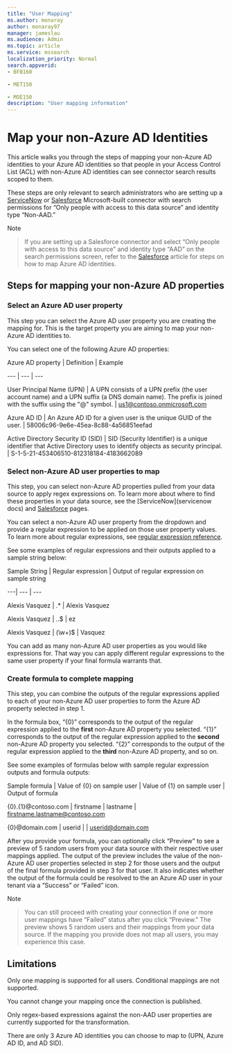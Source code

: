 ```yaml
---
title: "User Mapping" 
ms.author: monaray 
author: monaray97 
manager: jameslau 
ms.audience: Admin 
ms.topic: article 
ms.service: mssearch 
localization_priority: Normal 
search.appverid: 
- BFB160 

- MET150 

- MOE150 
description: "User mapping information" 
--- 
```



# Map your non-Azure AD Identities  

This article walks you through the steps of mapping your non-Azure AD identities to your Azure AD identities so that people in your Access Control List (ACL) with non-Azure AD identities can see connector search results scoped to them. 

These steps are only relevant to search administrators who are setting up a [ServiceNow](servicenow-connector.md) or [Salesforce](salesforce-connector.md) Microsoft-built connector with search permissions for “Only people with access to this data source” and identity type “Non-AAD.” 

 

> [!Note] 

> If you are setting up a Salesforce connector and select “Only people with access to this data source” and identity type “AAD” on the search permissions screen, refer to the [Salesforce](salesforce-connector.md) article for steps on how to map Azure AD identities.  

 

## Steps for mapping your non-Azure AD properties 

### Select an Azure AD user property  

This step you can select the Azure AD user property you are creating the mapping for. This is the target property you are aiming to map your non-Azure AD identities to.  

You can select one of the following Azure AD properties: 

Azure AD property | Definition | Example 

--- | --- | --- 

User Principal Name (UPN) | A UPN consists of a UPN prefix (the user account name) and a UPN suffix (a DNS domain name). The prefix is joined with the suffix using the "@" symbol. | us1@contoso.onmicrosoft.com 

Azure AD ID | An Azure AD ID for a given user is the unique GUID of the user. | 58006c96-9e6e-45ea-8c88-4a56851eefad 

Active Directory Security ID (SID) | SID (Security Identifier) is a unique identifier that Active Directory uses to identify objects as security principal. | S-1-5-21-453406510-812318184-4183662089 

 

### Select non-Azure AD user properties to map 

This step, you can select non-Azure AD properties pulled from your data source to apply regex expressions on. To learn more about where to find these properties in your data source, see the [ServiceNow](servicenow docs) and [Salesforce](salesforce-connector.md) pages.  

You can select a non-Azure AD user property from the dropdown and provide a regular expression to be applied on those user property values. To learn more about regular expressions, see [regular expression reference]( https://docs.microsoft.com/dotnet/standard/base-types/regular-expression-language-quick-reference).  

See some examples of regular expressions and their outputs applied to a sample string below: 

Sample String | Regular expression | Output of regular expression on sample string 

---| --- | --- 

Alexis Vasquez | .* | Alexis Vasquez  

Alexis Vasquez | ..$ | ez 

Alexis Vasquez | (\w+)$ | Vasquez  

 

You can add as many non-Azure AD user properties as you would like expressions for. That way you can apply different regular expressions to the same user property if your final formula warrants that.  

 

### Create formula to complete mapping 

This step, you can combine the outputs of the regular expressions applied to each of your non-Azure AD user properties to form the Azure AD property selected in step 1.  

In the formula box, “{0}” corresponds to the output of the regular expression applied to the **first** non-Azure AD property you selected. “{1}” corresponds to the output of the regular expression applied to the **second** non-Azure AD property you selected. “{2}” corresponds to the output of the regular expression applied to the **third** non-Azure AD property, and so on.  

See some examples of formulas below with sample regular expression outputs and formula outputs: 

Sample formula | Value of {0} on sample user | Value of {1} on sample user | Output of formula  

{0}.{1}@contoso.com | firstname | lastname | firstname.lastname@contoso.com  

{0}@domain.com | userid | | userid@domain.com  

 

After you provide your formula, you can optionally click “Preview” to see a preview of 5 random users from your data source with their respective user mappings applied. The output of the preview includes the value of the non-Azure AD user properties selected in step 2 for those users and the output of the final formula provided in step 3 for that user. It also indicates whether the output of the formula could be resolved to the an Azure AD user in your tenant via a “Success” or “Failed” icon.  

 

> [!Note] 

> You can still proceed with creating your connection if one or more user mappings have “Failed” status after you click “Preview.” The preview shows 5 random users and their mappings from your data source. If the mapping you provide does not map all users, you may experience this case. 

 

## Limitations  

Only one mapping is supported for all users. Conditional mappings are not supported.  

You cannot change your mapping once the connection is published.  

Only regex-based expressions against the non-AAD user properties are currently supported for the transformation. 

There are only 3 Azure AD identities you can choose to map to (UPN, Azure AD ID, and AD SID). 